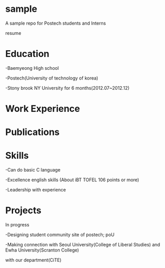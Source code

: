 sample
======
A sample repo for Postech students and Interns


resume

Education 
=========

-Baemyeong High school

-Postech(University of technology of korea)

-Stony brook NY University for 6 months(2012.07~2012.12)


Work Experience
===============


Publications
============

Skills 
======

-Can do basic C language

-Excellence english skills (About iBT TOFEL 106 points or more)

-Leadership with experience

Projects
========

In progress

-Designing student community site of postech; poU

-Making connection with Seoul University(College of Liberal Studies) and Ewha University(Scranton College) 

with our department(CiTE)


